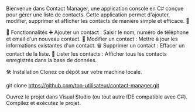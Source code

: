 Bienvenue dans Contact Manager, une application console en C# conçue pour gérer une liste de contacts. Cette application permet d'ajouter, modifier, supprimer et afficher les contacts de manière simple et efficace. 💼

🎯 Fonctionnalités
➕ Ajouter un contact : Saisir le nom, numéro de téléphone et email d'un nouveau contact.
📝 Modifier un contact : Mettre à jour les informations existantes d'un contact.
🗑️ Supprimer un contact : Effacer un contact de la liste.
📜 Lister les contacts : Afficher tous les contacts enregistrés dans la base de données.

🛠️ Installation
Clonez ce dépôt sur votre machine locale.

git clone https://github.com/ton-utilisateur/contact-manager.git

Ouvrez le projet dans Visual Studio (ou tout autre IDE compatible avec C#).
Compilez et exécutez le projet.
